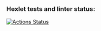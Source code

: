 ### Hexlet tests and linter status:
[![Actions Status](https://github.com/analythq/frontend-project-44/actions/workflows/hexlet-check.yml/badge.svg)](https://github.com/analythq/frontend-project-44/actions)
